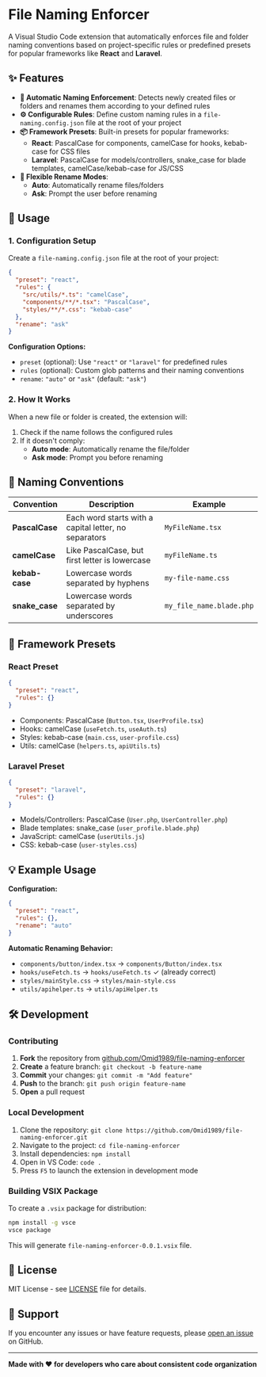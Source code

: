 # File Naming Enforcer

A Visual Studio Code extension that automatically enforces file and folder naming conventions based on project-specific rules or predefined presets for popular frameworks like **React** and **Laravel**.

## ✨ Features

- **🔄 Automatic Naming Enforcement**: Detects newly created files or folders and renames them according to your defined rules
- **⚙️ Configurable Rules**: Define custom naming rules in a `file-naming.config.json` file at the root of your project
- **📦 Framework Presets**: Built-in presets for popular frameworks:
  - **React**: PascalCase for components, camelCase for hooks, kebab-case for CSS files
  - **Laravel**: PascalCase for models/controllers, snake_case for blade templates, camelCase/kebab-case for JS/CSS
- **🎯 Flexible Rename Modes**:
  - **Auto**: Automatically rename files/folders
  - **Ask**: Prompt the user before renaming

## 🚀 Usage

### 1. Configuration Setup

Create a `file-naming.config.json` file at the root of your project:

```json
{
  "preset": "react",
  "rules": {
    "src/utils/*.ts": "camelCase",
    "components/**/*.tsx": "PascalCase",
    "styles/**/*.css": "kebab-case"
  },
  "rename": "ask"
}
```

**Configuration Options:**
- `preset` (optional): Use `"react"` or `"laravel"` for predefined rules
- `rules` (optional): Custom glob patterns and their naming conventions
- `rename`: `"auto"` or `"ask"` (default: `"ask"`)

### 2. How It Works

When a new file or folder is created, the extension will:
1. Check if the name follows the configured rules
2. If it doesn't comply:
   - **Auto mode**: Automatically rename the file/folder
   - **Ask mode**: Prompt you before renaming

## 📝 Naming Conventions

| Convention | Description | Example |
|------------|-------------|---------|
| **PascalCase** | Each word starts with a capital letter, no separators | `MyFileName.tsx` |
| **camelCase** | Like PascalCase, but first letter is lowercase | `myFileName.ts` |
| **kebab-case** | Lowercase words separated by hyphens | `my-file-name.css` |
| **snake_case** | Lowercase words separated by underscores | `my_file_name.blade.php` |

## 🎯 Framework Presets

### React Preset
```json
{
  "preset": "react",
  "rules": {}
}
```
- Components: PascalCase (`Button.tsx`, `UserProfile.tsx`)
- Hooks: camelCase (`useFetch.ts`, `useAuth.ts`)
- Styles: kebab-case (`main.css`, `user-profile.css`)
- Utils: camelCase (`helpers.ts`, `apiUtils.ts`)

### Laravel Preset
```json
{
  "preset": "laravel",
  "rules": {}
}
```
- Models/Controllers: PascalCase (`User.php`, `UserController.php`)
- Blade templates: snake_case (`user_profile.blade.php`)
- JavaScript: camelCase (`userUtils.js`)
- CSS: kebab-case (`user-styles.css`)

## 💡 Example Usage

**Configuration:**
```json
{
  "preset": "react",
  "rules": {},
  "rename": "auto"
}
```

**Automatic Renaming Behavior:**
- `components/button/index.tsx` → `components/Button/index.tsx`
- `hooks/useFetch.ts` → `hooks/useFetch.ts` ✓ (already correct)
- `styles/mainStyle.css` → `styles/main-style.css`
- `utils/apihelper.ts` → `utils/apiHelper.ts`

## 🛠️ Development

### Contributing

1. **Fork** the repository from [github.com/Omid1989/file-naming-enforcer](https://github.com/Omid1989/file-naming-enforcer)
2. **Create** a feature branch: `git checkout -b feature-name`
3. **Commit** your changes: `git commit -m "Add feature"`
4. **Push** to the branch: `git push origin feature-name`
5. **Open** a pull request

### Local Development

1. Clone the repository: `git clone https://github.com/Omid1989/file-naming-enforcer.git`
2. Navigate to the project: `cd file-naming-enforcer`
3. Install dependencies: `npm install`
4. Open in VS Code: `code .`
5. Press `F5` to launch the extension in development mode

### Building VSIX Package

To create a `.vsix` package for distribution:
```bash
npm install -g vsce
vsce package
```
This will generate `file-naming-enforcer-0.0.1.vsix` file.

## 📄 License

MIT License - see [LICENSE](LICENSE) file for details.

## 🤝 Support

If you encounter any issues or have feature requests, please [open an issue](https://github.com/Omid1989/file-naming-enforcer/issues) on GitHub.

---

**Made with ❤️ for developers who care about consistent code organization**
